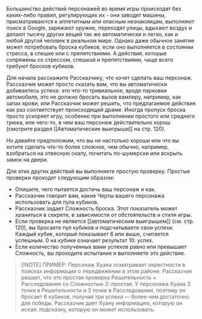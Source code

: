 Большинство действий персонажей во время игры происходят без каких–либо правил, регулирующих их - они заводят машины, присматриваются к аппетитным или опасным незнакомцам, выполняют поиск в Google, заряжают оружие, переходят улицы, вдыхают воздух и делают тысячу других вещей так же автоматически и легко, как и любой другой человек в реальном мире. Однако даже обычное занятие может потребовать броска кубиков, если оно выполняется в состоянии стресса, в спешке или с препятствиями. А действия, которые сопряжены со стрессом, спешкой и препятствиями, чаще всего требуют бросков кубиков. 

Для начала расскажите Рассказчику, что хочет сделать ваш персонаж. Рассказчик может просто сказать вам, что вы автоматически добиваетесь успеха: это что-то тривиальное, вроде парковки автомобиля, это не должно бросать вызов вампиру, например, как запах крови, или Рассказчик может решить, что предлагаемое действие как раз соответствует происходящей драме. Иногда пропуск броска просто ускоряет игру, особенно при выполнении простого или среднего трюка, или чего-то, в чем ваш персонаж действительно хорош (смотрите раздел [[Автоматические выигрыши]] на стр. 120). 

Но давайте предположим, что вы не настолько хороши или что вы хотите сделать что-то более сложное, чем обычно, например, взобраться на отвесную скалу, почитать по-шумерски или вскрыть замок на двери. 

Для этих других действий вы выполняете простую проверку. Простые проверки проходят следующим образом: 
- Опишите, чего пытается достичь ваш персонаж и как.
- Рассказчик говорит вам, какие Черты вашего персонажа использовать для пула кубиков. 
- Рассказчик задает Сложность броска. Этот показатель может храниться в секрете, в зависимости от обстоятельств и стиля игры.
- Если проверка не является [[автоматическим выигрышем]] (см. стр. 120), вы бросаете пул кубиков и подсчитываете свои успехи. Каждый кубик, который показывает 6 или выше, считается успешным. 0 на кубике означает результат 10: успех.
- Если количество полученных вами успехов равно или превышает Сложность, вы проходите испытание и выполняете это действие.

> [!NOTE] ПРИМЕР:
> Персонаж Хуана осматривает окрестности в поисках информации о передвижении в этом районе. Рассказчик решает, что это простая проверка Решительность + Расследования со Сложностью 2: простая. У персонажа Хуана 3 точки в Решительности и 3 точки в Расследовании, поэтому он бросает 6 кубиков, получая три успеха — более чем достаточно для победы. Рассказчик дает Хуану информацию, которую он искал: подсказку, которую он может использовать.